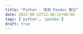 ```yaml
---
title: "Python - 使用 Pandas 筆記"
date: 2022-08-22T22:48:12+08:00
tags: ['python', 'pandas']
draft: true
---
```


